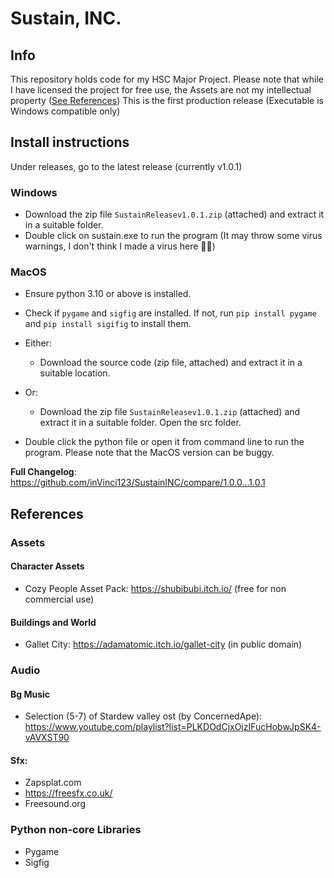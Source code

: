 # Sustain, INC.
## Info
This repository holds code for my HSC Major Project.
Please note that while I have licensed the project for free use, the Assets are not my intellectual property ([See References](#references))
This is the first production release (Executable is Windows compatible only)

## Install instructions
Under releases, go to the latest release (currently v1.0.1)
### Windows
* Download the zip file `SustainReleasev1.0.1.zip` (attached) and extract it in a suitable folder.
* Double click on sustain.exe to run the program (It may throw some virus warnings, I don't think I made a virus here 👍🏽)

### MacOS
* Ensure python 3.10 or above is installed.
* Check if `pygame` and `sigfig` are installed. If not, run `pip install pygame` and `pip install sigifig` to install them.
* Either:
    * Download the source code (zip file, attached) and extract it in a suitable location.
* Or:
    * Download the zip file `SustainReleasev1.0.1.zip` (attached) and extract it in a suitable folder. Open the src folder.

* Double click the python file or open it from command line to run the program.
Please note that the MacOS version can be buggy.

**Full Changelog**: https://github.com/inVinci123/SustainINC/compare/1.0.0...1.0.1

## References
### Assets
#### Character Assets
- Cozy People Asset Pack: https://shubibubi.itch.io/ (free for non commercial use)

#### Buildings and World
- Gallet City: https://adamatomic.itch.io/gallet-city (in public domain)

### Audio
#### Bg Music
- Selection (5-7) of Stardew valley ost (by ConcernedApe): https://www.youtube.com/playlist?list=PLKDOdCjxOjzIFucHobwJpSK4-vAVXST90

#### Sfx:
- Zapsplat.com
- https://freesfx.co.uk/
- Freesound.org

### Python non-core Libraries
- Pygame
- Sigfig
